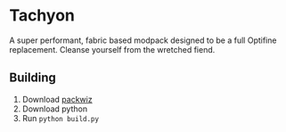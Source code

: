 # Tachyon
A super performant, fabric based modpack designed to be a full Optifine replacement. Cleanse yourself from the wretched fiend.

## Building
1. Download [packwiz](https://github.com/packwiz/packwiz)
2. Download python
3. Run `python build.py`